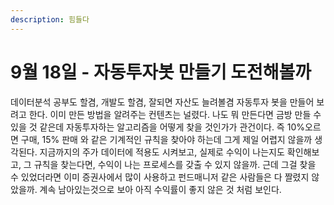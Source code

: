 ```yaml
---
description: 힘들다
---
```


# 9월 18일 - 자동투자봇 만들기 도전해볼까

데이터분석 공부도 할겸, 개발도 할겸, 잘되면 자산도 늘려볼겸 자동투자 봇을 만들어 보려고 한다. 이미 만든 방법을 알려주는 컨텐츠는 널렸다. 나도 뭐 만든다면 금방 만들 수 있을 것 같은데 자동투자하는 알고리즘을 어떻게 찾을 것인가가 관건이다. 즉 10%오르면 구매, 15% 판매 와 같은 기계적인 규칙을 찾아야 하는데 그게 제일 어렵지 않을까 생각된다. 지금까지의 주가 데이터에 적용도 시켜보고, 실제로 수익이 나는지도 확인해보고, 그 규칙을 찾는다면, 수익이 나는 프로세스를 갖출 수 있지 않을까. 근데 그걸 찾을 수 있었더라면 이미 증권사에서 많이 사용하고 펀드매니저 같은 사람들은 다 짤렸지 않았을까. 계속 남아있는것으로 보아 아직 수익률이 좋지 않은 것 처럼 보인다.

